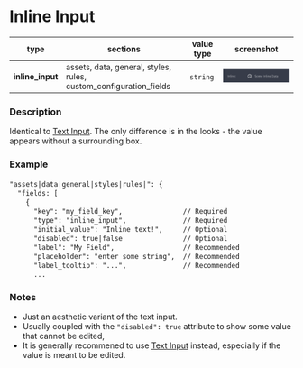 # Inline Input

| type             | sections                                                          | value type | screenshot                         |
| ---------------- | ----------------------------------------------------------------- | ---------- | ---------------------------------- |
| **inline_input** | assets, data, general, styles, rules, custom_configuration_fields | `string`   | ![img](../assets/inline_input.png) |

### Description

Identical to [Text Input](/plugins-manifest/fields/text-input.md). The only difference is in the looks - the value appears without a surrounding box.

### Example

```
"assets|data|general|styles|rules|": {
  "fields: [
    {
      "key": "my_field_key",               // Required
      "type": "inline_input",              // Required
      "initial_value": "Inline text!",     // Optional
      "disabled": true|false               // Optional
      "label": "My Field",                 // Recommended
      "placeholder": "enter some string",  // Recommended
      "label_tooltip": "...",              // Recommended
      ...

```

### Notes

- Just an aesthetic variant of the text input.
- Usually coupled with the `"disabled": true` attribute to show some value that cannot be edited,
- It is generally recommened to use [Text Input](/plugins-manifest/fields/text-input.md) instead, especially if the value is meant to be edited.
